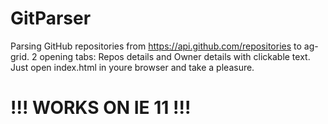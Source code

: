 # GitParser
Parsing GitHub repositories from https://api.github.com/repositories to ag-grid. 2 opening tabs: Repos details and Owner details with clickable text. 
Just open index.html in youre browser and take a pleasure. 
# !!! WORKS ON IE 11 !!!
